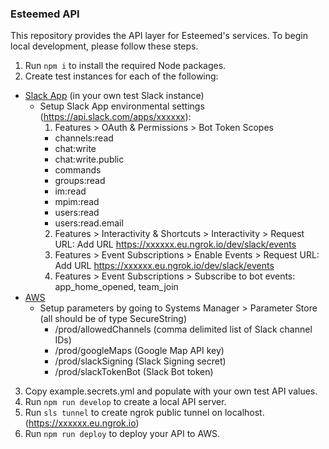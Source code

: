 ### Esteemed API

This repository provides the API layer for Esteemed's services. To begin local
development, please follow these steps.

1. Run `npm i` to install the required Node packages.
2. Create test instances for each of the following:
  - [Slack App](https://api.slack.com/apps?new_app=1) (in your own test Slack instance)
    - Setup Slack App environmental settings (https://api.slack.com/apps/xxxxxx):
      1. Features > OAuth & Permissions > Bot Token Scopes
        - channels:read
        - chat:write
        - chat:write.public
        - commands
        - groups:read
        - im:read
        - mpim:read
        - users:read
        - users:read.email
      2. Features > Interactivity & Shortcuts > Interactivity > Request URL: Add URL https://xxxxxx.eu.ngrok.io/dev/slack/events
      3. Features > Event Subscriptions > Enable Events > Request URL: Add URL https://xxxxxx.eu.ngrok.io/dev/slack/events
      4. Features > Event Subscriptions > Subscribe to bot events: app_home_opened, team_join
  - [AWS](https://aws.amazon.com/)
    - Setup parameters by going to Systems Manager > Parameter Store (all should be of type SecureString)
      - /prod/allowedChannels (comma delimited list of Slack channel IDs)
      - /prod/googleMaps (Google Map API key)
      - /prod/slackSigning (Slack Signing secret)
      - /prod/slackTokenBot (Slack Bot token)
3. Copy example.secrets.yml and populate with your own test API values.
4. Run `npm run develop` to create a local API server.
5. Run `sls tunnel` to create ngrok public tunnel on localhost. (https://xxxxxx.eu.ngrok.io)
6. Run `npm run deploy` to deploy your API to AWS.
